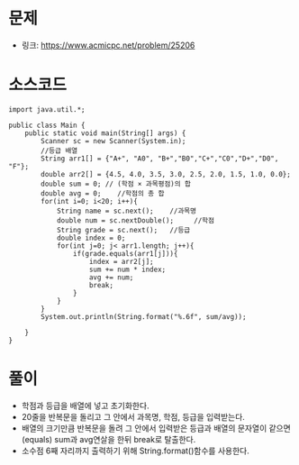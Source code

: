 # 문제
- 링크: 
<https://www.acmicpc.net/problem/25206>

# 소스코드
```
import java.util.*;

public class Main {
    public static void main(String[] args) {
        Scanner sc = new Scanner(System.in);
        //등급 배열
        String arr1[] = {"A+", "A0", "B+","B0","C+","C0","D+","D0", "F"};
        double arr2[] = {4.5, 4.0, 3.5, 3.0, 2.5, 2.0, 1.5, 1.0, 0.0};
        double sum = 0; // (학점 × 과목평점)의 합
        double avg = 0;    //학점의 총 합
        for(int i=0; i<20; i++){
            String name = sc.next();    //과목명
            double num = sc.nextDouble();     //학점
            String grade = sc.next();   //등급
            double index = 0;
            for(int j=0; j< arr1.length; j++){
                if(grade.equals(arr1[j])){
                    index = arr2[j];
                    sum += num * index;
                    avg += num;
                    break;
                }
            }
        }
        System.out.println(String.format("%.6f", sum/avg));

    }
}

```
# 풀이
- 학점과 등급을 배열에 넣고 초기화한다.
- 20줄을 반복문을 돌리고 그 안에서 과목명, 학점, 등급을 입력받는다.
- 배열의 크기만큼 반복문을 돌려 그 안에서 입력받은 등급과 배열의 문자열이 같으면(equals) sum과 avg연살을 한뒤 break로 탈출한다.
- 소수점 6째 자리까지 출력하기 위해 String.format()함수를 사용한다.
